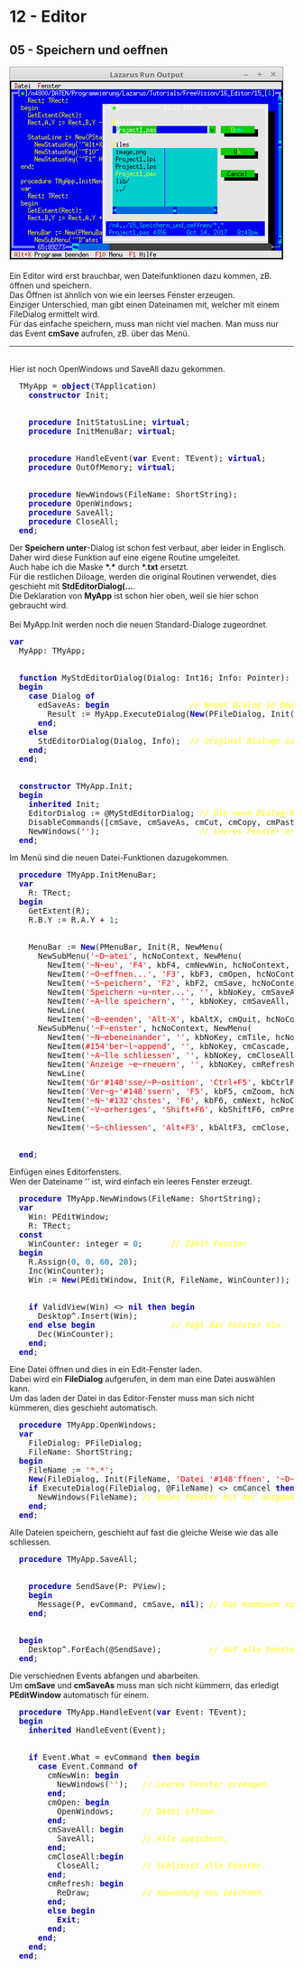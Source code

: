 # 12 - Editor
## 05 - Speichern und oeffnen
<img src="image.png" alt="Selfhtml"><br><br>
Ein Editor wird erst brauchbar, wen Dateifunktionen dazu kommen, zB. öffnen und speichern.<br>
Das Öffnen ist ähnlich von wie ein leerses Fenster erzeugen.<br>
Einziger Unterschied, man gibt einen Dateinamen mit, welcher mit einem FileDialog ermittelt wird.<br>
Für das einfache speichern, muss man nicht viel machen. Man muss nur das Event <b>cmSave</b> aufrufen, zB. über das Menü.<br>
<hr><br>
Hier ist noch OpenWindows und SaveAll dazu gekommen.<br>
<pre><code=pascal>  TMyApp = <b><font color="0000BB">object</font></b>(TApplication)
    <b><font color="0000BB">constructor</font></b> Init;
<br>
    <b><font color="0000BB">procedure</font></b> InitStatusLine; <b><font color="0000BB">virtual</font></b>;
    <b><font color="0000BB">procedure</font></b> InitMenuBar; <b><font color="0000BB">virtual</font></b>;
<br>
    <b><font color="0000BB">procedure</font></b> HandleEvent(<b><font color="0000BB">var</font></b> Event: TEvent); <b><font color="0000BB">virtual</font></b>;
    <b><font color="0000BB">procedure</font></b> OutOfMemory; <b><font color="0000BB">virtual</font></b>;
<br>
    <b><font color="0000BB">procedure</font></b> NewWindows(FileName: ShortString);
    <b><font color="0000BB">procedure</font></b> OpenWindows;
    <b><font color="0000BB">procedure</font></b> SaveAll;
    <b><font color="0000BB">procedure</font></b> CloseAll;
  <b><font color="0000BB">end</font></b>;</code></pre>
Der <b>Speichern unter</b>-Dialog ist schon fest verbaut, aber leider in Englisch.<br>
Daher wird diese Funktion auf eine eigene Routine umgeleitet.<br>
Auch habe ich die Maske <b>*.*</b> durch <b>*.txt</b> ersetzt.<br>
Für die restlichen Diloage, werden die original Routinen verwendet, dies geschieht mit <b>StdEditorDialog(...</b>.<br>
Die Deklaration von <b>MyApp</b> ist schon hier oben, weil sie hier schon gebraucht wird.<br>
<br>
Bei MyApp.Init werden noch die neuen Standard-Dialoge zugeordnet.<br>
<pre><code=pascal><b><font color="0000BB">var</font></b>
  MyApp: TMyApp;
<br>
  <b><font color="0000BB">function</font></b> MyStdEditorDialog(Dialog: Int16; Info: Pointer): Word;
  <b><font color="0000BB">begin</font></b>
    <b><font color="0000BB">case</font></b> Dialog <b><font color="0000BB">of</font></b>
      edSaveAs: <b><font color="0000BB">begin</font></b>                 <i><font color="#FFFF00">// Neuer Dialog in Deutsch.</font></i>
        Result := MyApp.ExecuteDialog(<b><font color="0000BB">New</font></b>(PFileDialog, Init(<font color="#FF0000">'*.txt'</font>, <font color="#FF0000">'Datei speichern unter'</font>, <font color="#FF0000">'~D~atei-<b><font color="0000BB">Name</font></b>'</font>, fdOkButton, <font color="#0077BB">101</font>)), Info);
      <b><font color="0000BB">end</font></b>;
    <b><font color="0000BB">else</font></b>
      StdEditorDialog(Dialog, Info);  <i><font color="#FFFF00">// Original Dialoge aufrufen.</font></i>
    <b><font color="0000BB">end</font></b>;
  <b><font color="0000BB">end</font></b>;
<br>
  <b><font color="0000BB">constructor</font></b> TMyApp.Init;
  <b><font color="0000BB">begin</font></b>
    <b><font color="0000BB">inherited</font></b> Init;
    EditorDialog := @MyStdEditorDialog; <i><font color="#FFFF00">// Die neue Dialog-Routine.</font></i>
    DisableCommands([cmSave, cmSaveAs, cmCut, cmCopy, cmPaste, cmClear, cmUndo]);
    NewWindows(<font color="#FF0000">''</font>);                     <i><font color="#FFFF00">// Leeres Fenster erzeugen.</font></i>
  <b><font color="0000BB">end</font></b>;</code></pre>
Im Menü sind die neuen Datei-Funktionen dazugekommen.<br>
<pre><code=pascal>  <b><font color="0000BB">procedure</font></b> TMyApp.InitMenuBar;
  <b><font color="0000BB">var</font></b>
    R: TRect;
  <b><font color="0000BB">begin</font></b>
    GetExtent(R);
    R.B.Y := R.A.Y + <font color="#0077BB">1</font>;
<br>
    MenuBar := <b><font color="0000BB">New</font></b>(PMenuBar, Init(R, NewMenu(
      NewSubMenu(<font color="#FF0000">'~D~atei'</font>, hcNoContext, NewMenu(
        NewItem(<font color="#FF0000">'~N~eu'</font>, <font color="#FF0000">'F4'</font>, kbF4, cmNewWin, hcNoContext,
        NewItem(<font color="#FF0000">'~O~effnen...'</font>, <font color="#FF0000">'F3'</font>, kbF3, cmOpen, hcNoContext,
        NewItem(<font color="#FF0000">'~S~peichern'</font>, <font color="#FF0000">'F2'</font>, kbF2, cmSave, hcNoContext,
        NewItem(<font color="#FF0000">'Speichern ~u~nter...'</font>, <font color="#FF0000">''</font>, kbNoKey, cmSaveAs, hcNoContext,
        NewItem(<font color="#FF0000">'~A~lle speichern'</font>, <font color="#FF0000">''</font>, kbNoKey, cmSaveAll, hcNoContext,
        NewLine(
        NewItem(<font color="#FF0000">'~B~eenden'</font>, <font color="#FF0000">'Alt-X'</font>, kbAltX, cmQuit, hcNoContext, <b><font color="0000BB">nil</font></b>)))))))),
      NewSubMenu(<font color="#FF0000">'~F~enster'</font>, hcNoContext, NewMenu(
        NewItem(<font color="#FF0000">'~N~ebeneinander'</font>, <font color="#FF0000">''</font>, kbNoKey, cmTile, hcNoContext,
        NewItem(<font color="#FF0000">#154</font><font color="#FF0000">'ber~l~append'</font>, <font color="#FF0000">''</font>, kbNoKey, cmCascade, hcNoContext,
        NewItem(<font color="#FF0000">'~A~lle schliessen'</font>, <font color="#FF0000">''</font>, kbNoKey, cmCloseAll, hcNoContext,
        NewItem(<font color="#FF0000">'Anzeige ~e~rneuern'</font>, <font color="#FF0000">''</font>, kbNoKey, cmRefresh, hcNoContext,
        NewLine(
        NewItem(<font color="#FF0000">'Gr'</font><font color="#FF0000">#148</font><font color="#FF0000">'sse/~P~osition'</font>, <font color="#FF0000">'Ctrl+F5'</font>, kbCtrlF5, cmResize, hcNoContext,
        NewItem(<font color="#FF0000">'Ver~g~'</font><font color="#FF0000">#148</font><font color="#FF0000">'ssern'</font>, <font color="#FF0000">'F5'</font>, kbF5, cmZoom, hcNoContext,
        NewItem(<font color="#FF0000">'~N~'</font><font color="#FF0000">#132</font><font color="#FF0000">'chstes'</font>, <font color="#FF0000">'F6'</font>, kbF6, cmNext, hcNoContext,
        NewItem(<font color="#FF0000">'~V~orheriges'</font>, <font color="#FF0000">'Shift+F6'</font>, kbShiftF6, cmPrev, hcNoContext,
        NewLine(
        NewItem(<font color="#FF0000">'~S~chliessen'</font>, <font color="#FF0000">'Alt+F3'</font>, kbAltF3, cmClose, hcNoContext, <b><font color="0000BB">Nil</font></b>)))))))))))), <b><font color="0000BB">nil</font></b>)))));
<br>
  <b><font color="0000BB">end</font></b>;</code></pre>
Einfügen eines Editorfensters.<br>
Wen der Dateiname '' ist, wird einfach ein leeres Fenster erzeugt.<br>
<pre><code=pascal>  <b><font color="0000BB">procedure</font></b> TMyApp.NewWindows(FileName: ShortString);
  <b><font color="0000BB">var</font></b>
    Win: PEditWindow;
    R: TRect;
  <b><font color="0000BB">const</font></b>
    WinCounter: integer = <font color="#0077BB">0</font>;      <i><font color="#FFFF00">// Zählt Fenster</font></i>
  <b><font color="0000BB">begin</font></b>
    R.Assign(<font color="#0077BB">0</font>, <font color="#0077BB">0</font>, <font color="#0077BB">60</font>, <font color="#0077BB">20</font>);
    Inc(WinCounter);
    Win := <b><font color="0000BB">New</font></b>(PEditWindow, Init(R, FileName, WinCounter));
<br>
    <b><font color="0000BB">if</font></b> ValidView(Win) <> <b><font color="0000BB">nil</font></b> <b><font color="0000BB">then</font></b> <b><font color="0000BB">begin</font></b>
      Desktop^.Insert(Win);
    <b><font color="0000BB">end</font></b> <b><font color="0000BB">else</font></b> <b><font color="0000BB">begin</font></b>                <i><font color="#FFFF00">// Fügt das Fenster ein.</font></i>
      Dec(WinCounter);
    <b><font color="0000BB">end</font></b>;
  <b><font color="0000BB">end</font></b>;</code></pre>
Eine Datei öffnen und dies in ein Edit-Fenster laden.<br>
Dabei wird ein <b>FileDialog</b> aufgerufen, in dem man eine Datei auswählen kann.<br>
Um das laden der Datei in das Editor-Fenster  muss man sich nicht kümmeren, dies geschieht automatisch.<br>
<pre><code=pascal>  <b><font color="0000BB">procedure</font></b> TMyApp.OpenWindows;
  <b><font color="0000BB">var</font></b>
    FileDialog: PFileDialog;
    FileName: ShortString;
  <b><font color="0000BB">begin</font></b>
    FileName := <font color="#FF0000">'*.*'</font>;
    <b><font color="0000BB">New</font></b>(FileDialog, Init(FileName, <font color="#FF0000">'Datei '</font><font color="#FF0000">#148</font><font color="#FF0000">'ffnen'</font>, <font color="#FF0000">'~D~ateiname'</font>, fdOpenButton, <font color="#0077BB">1</font>));
    <b><font color="0000BB">if</font></b> ExecuteDialog(FileDialog, @FileName) <> cmCancel <b><font color="0000BB">then</font></b> <b><font color="0000BB">begin</font></b>
      NewWindows(FileName); <i><font color="#FFFF00">// Neues Fenster mit der ausgewählten Datei.</font></i>
    <b><font color="0000BB">end</font></b>;
  <b><font color="0000BB">end</font></b>;</code></pre>
Alle Dateien speichern, geschieht auf fast die gleiche Weise wie das alle schliessen.<br>
<pre><code=pascal>  <b><font color="0000BB">procedure</font></b> TMyApp.SaveAll;
<br>
    <b><font color="0000BB">procedure</font></b> SendSave(P: PView);
    <b><font color="0000BB">begin</font></b>
      Message(P, evCommand, cmSave, <b><font color="0000BB">nil</font></b>); <i><font color="#FFFF00">// Das Kommando speicherm mitgeben.</font></i>
    <b><font color="0000BB">end</font></b>;
<br>
  <b><font color="0000BB">begin</font></b>
    Desktop^.ForEach(@SendSave);          <i><font color="#FFFF00">// Auf alle Fenster anwenden.</font></i>
  <b><font color="0000BB">end</font></b>;</code></pre>
Die verschiednen Events abfangen und abarbeiten.<br>
Um <b>cmSave</b> und <b>cmSaveAs</b> muss man sich nicht kümmern, das erledigt <b>PEditWindow</b> automatisch für einem.<br>
<pre><code=pascal>  <b><font color="0000BB">procedure</font></b> TMyApp.HandleEvent(<b><font color="0000BB">var</font></b> Event: TEvent);
  <b><font color="0000BB">begin</font></b>
    <b><font color="0000BB">inherited</font></b> HandleEvent(Event);
<br>
    <b><font color="0000BB">if</font></b> Event.What = evCommand <b><font color="0000BB">then</font></b> <b><font color="0000BB">begin</font></b>
      <b><font color="0000BB">case</font></b> Event.Command <b><font color="0000BB">of</font></b>
        cmNewWin: <b><font color="0000BB">begin</font></b>
          NewWindows(<font color="#FF0000">''</font>);   <i><font color="#FFFF00">// Leeres Fenster erzeugen.</font></i>
        <b><font color="0000BB">end</font></b>;
        cmOpen: <b><font color="0000BB">begin</font></b>
          OpenWindows;      <i><font color="#FFFF00">// Datei öffnen.</font></i>
        <b><font color="0000BB">end</font></b>;
        cmSaveAll: <b><font color="0000BB">begin</font></b>
          SaveAll;          <i><font color="#FFFF00">// Alle speichern.</font></i>
        <b><font color="0000BB">end</font></b>;
        cmCloseAll:<b><font color="0000BB">begin</font></b>
          CloseAll;         <i><font color="#FFFF00">// Schliesst alle Fenster.</font></i>
        <b><font color="0000BB">end</font></b>;
        cmRefresh: <b><font color="0000BB">begin</font></b>
          ReDraw;           <i><font color="#FFFF00">// Anwendung neu zeichnen.</font></i>
        <b><font color="0000BB">end</font></b>;
        <b><font color="0000BB">else</font></b> <b><font color="0000BB">begin</font></b>
          <b><font color="0000BB">Exit</font></b>;
        <b><font color="0000BB">end</font></b>;
      <b><font color="0000BB">end</font></b>;
    <b><font color="0000BB">end</font></b>;
  <b><font color="0000BB">end</font></b>;</code></pre>
<br>
